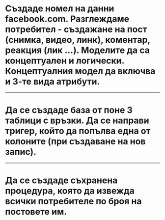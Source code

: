 # Създаде номел на данни facebook.com. Разглеждаме потребител - създажане на пост (снимка, видео, линк), коментар, реакция (лик ...). Моделите да са концептуален и логически. Концептуалния модел да включва и 3-те вида атрибути.
--------------
# Да се създаде база от поне 3 таблици с връзки. Да се направи тригер, който да попълва една от колоните (при създаване на нов запис).
--------------
# Да се създаде съхранена процедура, която да извежда всички потребителе по броя на постовете им.
